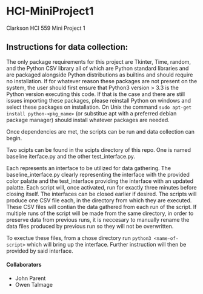 # HCI-MiniProject1
Clarkson HCI 559 Mini Project 1


## Instructions for data collection:

The only package requirements for this project are Tkinter, Time, random, and the
Python CSV library all of which are Python standard libraries and are packaged
alongside Python distributions as builtins and should require no installation. If for
whatever reason these packages are not present on the system, the user should first
ensure that Python3 version > 3.3 is the Python version executing this code. If that
is the case and there are still issues importing these packages, please reinstall Python on windows and select these packages on installation. On Unix the command `sudo apt-get install python-<pkg_name>` (or substitue apt with a preferred debian package manager) should install whatever packages are needed.

Once dependencies are met, the scripts can be run and data collection can begin.

Two scipts can be found in the scipts directory of this repo. One is named baseline iterface.py and the other test_interface.py.

Each represents an interface to be utilized for data gathering. The baseline_interface.py clearly representing the interface with the provided color palatte and the test_interface providing the interface with an updated palatte. Each script will, once activated, run for exactly three minutes before closing itself. The interfaces can be closed earlier if desired. The scripts will produce one CSV file each, in the directory from which they are executed. These CSV files will contian the data gathered from each run of the script. If multiple runs of the script will be made from the same directory, in order to preserve data from previous runs, it is neccesary to manually rename the data files produced by previous run so they will not be overwritten.

To exectue these files, from a chose directory run ```python3 <name-of-script>``` which will bring up the interface. Further instruction will then be provided by said interface.

#### Collaborators
 - John Parent
 - Owen Talmage
